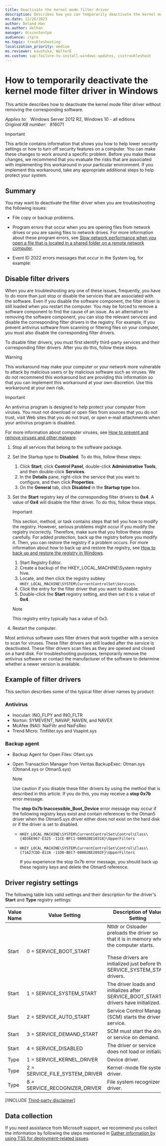 ```yaml
---
title: Deactivate the kernel mode filter driver
description: Describes how you can temporarily deactivate the kernel mode filter driver in Windows.
ms.date: 12/26/2023
author: Deland-Han
ms.author: delhan
manager: dcscontentpm
audience: itpro
ms.topic: troubleshooting
localization_priority: medium
ms.reviewer: kaushika, WalterE
ms.custom: sap:failure-to-install-windows-updates, csstroubleshoot
---
```

# How to temporarily deactivate the kernel mode filter driver in Windows

This article describes how to deactivate the kernel mode filter driver without removing the corresponding software.

_Applies to:_ &nbsp; Windows Server 2012 R2, Windows 10 - all editions  
_Original KB number:_ &nbsp; 816071

> [!IMPORTANT]
> This article contains information that shows you how to help lower security settings or how to turn off security features on a computer. You can make these changes to work around a specific problem. Before you make these changes, we recommend that you evaluate the risks that are associated with implementing this workaround in your particular environment. If you implement this workaround, take any appropriate additional steps to help protect your system.

## Summary

You may want to deactivate the filter driver when you are troubleshooting the following issues:

- File copy or backup problems.
- Program errors that occur when you are opening files from network drives or you are saving files to network drives. For more information about these program errors, see [Slow network performance when you open a file that is located in a shared folder on a remote network computer](https://support.microsoft.com/help/829700).

- Event ID 2022 errors messages that occur in the System log, for example:

## Disable filter drivers

When you are troubleshooting any one of these issues, frequently, you have to do more than just stop or disable the services that are associated with the software. Even if you disable the software component, the filter driver is still loaded when you restart the computer. You may be forced to remove a software component to find the cause of an issue. As an alternative to removing the software component, you can stop the relevant services and disable the corresponding filter drivers in the registry. For example, if you prevent antivirus software from scanning or filtering files on your computer, you must also disable the corresponding filter drivers.

To disable filter drivers, you must first identify third-party services and their corresponding filter drivers. After you do this, follow these steps.

> [!WARNING]
> This workaround may make your computer or your network more vulnerable to attack by malicious users or by malicious software such as viruses. We do not recommend this workaround but are providing this information so that you can implement this workaround at your own discretion. Use this workaround at your own risk.

> [!IMPORTANT]
> An antivirus program is designed to help protect your computer from viruses. You must not download or open files from sources that you do not trust, visit Web sites that you do not trust, or open e-mail attachments when your antivirus program is disabled.

For more information about computer viruses, see [How to prevent and remove viruses and other malware](https://support.microsoft.com/help/129972).

1. Stop all services that belong to the software package.

2. Set the Startup type to **Disabled**. To do this, follow these steps:

    1. Click **Start**, click **Control Panel**, double-click **Administrative Tools**, and then double-click **Services**.
    2. In the **Details** pane, right-click the service that you want to configure, and then click **Properties**.
    3. On the **General** tab, click **Disabled** in the **Startup type** box.

3. Set the **Start** registry key of the corresponding filter drivers to **0x4**. A value of **0x4** will disable the filter driver. To do this, follow these steps.

    > [!IMPORTANT]
    > This section, method, or task contains steps that tell you how to modify the registry. However, serious problems might occur if you modify the registry incorrectly. Therefore, make sure that you follow these steps carefully. For added protection, back up the registry before you modify it. Then, you can restore the registry if a problem occurs. For more information about how to back up and restore the registry, see [How to back up and restore the registry in Windows](https://support.microsoft.com/help/322756).

    1. Start Registry Editor.
    2. Create a backup of the HKEY_LOCAL_MACHINE\System registry hive.
    3. Locate, and then click the registry subkey `HKEY_LOCAL_MACHINE\SYSTEM\CurrentControlSet\Services`.
    4. Click the entry for the filter driver that you want to disable.
    5. Double-click the **Start** registry setting, and then set it to a value of **0x4**.

    > [!NOTE]
    > This registry entry typically has a value of 0x3.

4. Restart the computer.

Most antivirus software uses filter drivers that work together with a service to scan for viruses. These filter drivers are still loaded after the service is deactivated. These filter drivers scan files as they are opened and closed on a hard disk. For troubleshooting purposes, temporarily remove the antivirus software or contact the manufacturer of the software to determine whether a newer version is available.

## Example of filter drivers

This section describes some of the typical filter driver names by product:

### Antivirus

- Inoculan: INO_FLPY and INO_FLTR
- Norton: SYMEVENT, NAVAP, NAVEN, and NAVEX
- McAfee (NAI): NaiFiltr and NaiFsRec
- Trend Micro: Tmfilter.sys and Vsapint.sys

### Backup agent

- Backup Agent for Open Files: Ofant.sys
- Open Transaction Manager from Veritas BackupExec: Otman.sys (Otman4.sys or Otman5.sys)

    > [!NOTE]
    > Use caution if you disable these filter drivers by using the method that is described in this article. If you do this, you may receive a **stop 0x7b** error message.

    The **stop 0x7b Inaccessible_Boot_Device** error message may occur if the following registry keys exist and contain references to the Otman5 driver when the Otman5.sys driver either does not exist on the hard disk or if the driver is set to disabled.

  - `HKEY_LOCAL_MACHINE\SYSTEM\CurrentControlSet\Control\Class\{4D36E967-E325 -11CE-BFC1-08002BE10318}\UpperFilters`

  - `HKEY_LOCAL_MACHINE\SYSTEM\CurrentControlSet\Control\Class\{71A27CDD-812A -11D0-BEC7-08002BE2092F}\UpperFilters`

    If you experience the stop 0x7b error message, you should back up these registry keys and delete the Otman5 reference.

## Driver registry settings

The following table lists valid settings and their description for the driver's **Start** and **Type** registry settings:

|Value Name|Value Setting|Description of Value Setting|
|---|---|---|
|Start|0 = SERVICE_BOOT_START|Ntldr or Osloader preloads the driver so that it is in memory when the computer starts.<br/><br/>These drivers are initialized just before the SERVICE_SYSTEM_START drivers.|
|Start|1 = SERVICE_SYSTEM_START|The driver loads and initializes after SERVICE_BOOT_START drivers have initialized.|
|Start|2 = SERVICE_AUTO_START|Service Control Manager (SCM) starts the driver or service.|
|Start|3 = SERVICE_DEMAND_START|SCM must start the driver or service on demand.|
|Start|4 = SERVICE_DISABLED|The driver or service does not load or initialize.|
|Type|1 = SERVICE_KERNEL_DRIVER|Device driver.|
|Type|2 = SERVICE_FILE_SYSTEM_DRIVER|Kernel-mode file system driver.|
|Type|8 = SERVICE_RECOGNIZER_DRIVER|File system recognizer driver.|
  
[!INCLUDE [Third-party disclaimer](../../includes/third-party-disclaimer.md)]

## Data collection

If you need assistance from Microsoft support, we recommend you collect the information by following the steps mentioned in [Gather information by using TSS for deployment-related issues](../../windows-client/windows-troubleshooters/gather-information-using-tss-deployment.md).
